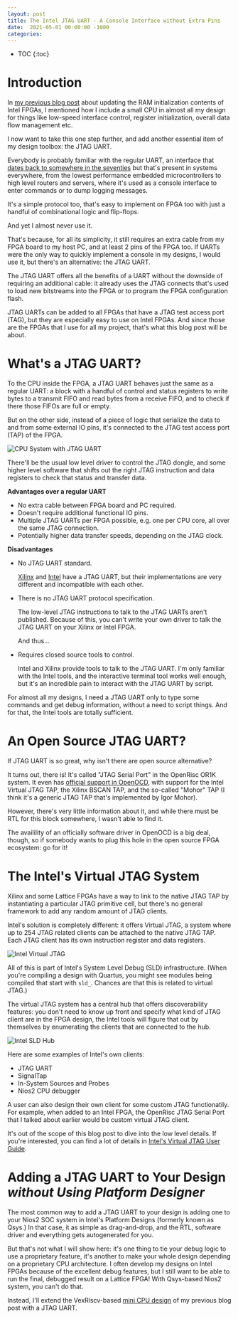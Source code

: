 ```yaml
---
layout: post
title: The Intel JTAG UART - A Console Interface without Extra Pins
date:  2021-05-01 00:00:00 -1000
categories:
---
```


* TOC
{:toc}

# Introduction

In [my previous blog post](/2021/04/25/Intel-FPGA-RAM-Bitstream-Patching.html) about updating the RAM 
initialization contents of Intel FPGAs, I mentioned how I include a small CPU in almost all my design
for things like low-speed interface control, register initialization, overall data flow management
etc.

I now want to take this one step further, and add another essential item of my design toolbox: the
JTAG UART.

Everybody is probably familiar with the regular UART, an interface that 
[dates back to somewhere in the seventies](https://en.wikipedia.org/wiki/Universal_asynchronous_receiver-transmitter#History)
but that's present in systems everywhere, from the lowest performance embedded microcontrollers to 
high level routers and servers, where it's used as a console interface to enter commands or to dump
logging messages.

It's a simple protocol too, that's easy to implement on FPGA too with just a handful of combinational logic
and flip-flops. 

And yet I almost never use it.

That's because, for all its simplicity, it still requires an extra cable from my FPGA board to my
host PC, and at least 2 pins of the FPGA too. If UARTs were the only way to quickly implement a
console in my designs, I would use it, but there's an alternative: the JTAG UART.

The JTAG UART offers all the benefits of a UART without the downside of requiring an additional
cable: it already uses the JTAG connects that's used to load new bitstreams into the FPGA or to
program the FPGA configuration flash.

JTAG UARTs can be added to all FPGAs that have a JTAG test access port (TAG), but they are
especially easy to use on Intel FPGAs. And since those are the FPGAs that I use for all my
project, that's what this blog post will be about.

# What's a JTAG UART?

To the CPU inside the FPGA, a JTAG UART behaves just the same as a regular UART: a block
with a handful of control and status registers to write bytes to a transmit FIFO and read bytes
from a receive FIFO, and to check if there those FIFOs are full or empty.

But on the other side, instead of a piece of logic that serialize the data to and from some
external IO pins, it's connected to the JTAG test access port (TAP) of the FPGA.

![CPU System with JTAG UART](/assets/jtag_uart/jtag_uart-cpu_system_with_jtag_uart.svg)

There'll be the usual low level driver to control the JTAG dongle, and some higher
level software that shifts out the right JTAG instruction and data registers to check
that status and transfer data.

**Advantages over a regular UART**

* No extra cable between FPGA board and PC required.
* Doesn't require additional functional IO pins.
* Multiple JTAG UARTs per FPGA possible, e.g. one per CPU core, all over the same JTAG connection.
* Potentially higher data transfer speeds, depending on the JTAG clock.

**Disadvantages**

* No JTAG UART standard.

    [Xilinx](https://www.xilinx.com/html_docs/xilinx2018_1/SDK_Doc/xsct/use_cases/xsdb_using_jtag_uart.html)
    and [Intel](https://www.intel.com/content/dam/www/programmable/us/en/pdfs/literature/ug/ug_embedded_ip.pdf#page=144)
    have a JTAG UART, but their implementations are very different and incompatible with each other.

* There is no JTAG UART protocol specification.

    The low-level JTAG instructions to talk to the JTAG UARTs aren't published. Because of this, you 
    can't write your own driver to talk the JTAG UART on your Xilinx or Intel FPGA. 

    And thus...

* Requires closed source tools to control.
    
    Intel and Xilinx provide tools to talk to the JTAG UART. I'm only familiar with the Intel tools, and
    the interactive terminal tool works well enough, but it's an incredible pain to interact with the
    JTAG UART by script.

For almost all my designs, I need a JTAG UART only to type some commands and get debug information, without
a need to script things. And for that, the Intel tools are totally sufficient.

# An Open Source JTAG UART?

If JTAG UART is so great, why isn't there are open source alternative?

It turns out, there is! It's called "JTAG Serial Port" in the OpenRisc OR1K system. 
It even has [official support in OpenOCD](https://github.com/ntfreak/openocd/blob/master/src/target/openrisc/jsp_server.c),
with support for the Intel Virtual JTAG TAP, the Xilinx BSCAN TAP, and the so-called "Mohor" TAP (I think it's 
a generic JTAG TAP that's implemented by Igor Mohor).

However, there's very little information about it, and while there must be RTL for this block
somewhere, I wasn't able to find it.

The availility of an officially software driver in OpenOCD is a big deal, though, so
if somebody wants to plug this hole in the open source FPGA ecosystem: go for it!

# The Intel's Virtual JTAG System 

Xilinx and some Lattice FPGAs have a way to link to the native JTAG TAP by instantiating
a particular JTAG primitive cell, but there's no general framework to add any random amount
of JTAG clients.

Intel's solution is completely different: it offers 
Virtual JTAG,
a system where up to 254 JTAG related clients can be attached to the native JTAG TAP. Each JTAG
client has its own instruction register and data registers.

![Intel Virtual JTAG](/assets/jtag_uart/intel_virtual_jtag.png)

All of this is part of Intel's System Level Debug (SLD) infrastructure. (When you're compiling
a design with Quartus, you might see modules being compiled that start with `sld_`. Chances
are that this is related to virtual JTAG.)

The virtual JTAG system has a central hub that offers discoverability features: you don't need 
to know up front and specify what kind of JTAG client are in the FPGA design, the Intel tools will 
figure that out by themselves by enumerating the clients that are connected to the hub.

![Intel SLD Hub](/assets/jtag_uart/intel_sld_hub.png)

Here are some examples of Intel's own clients:

* JTAG UART
* SignalTap
* In-System Sources and Probes
* Nios2 CPU debugger

A user can also design their own client for some custom JTAG functionatily. For example,
when added to an Intel FPGA, the OpenRisc JTAG Serial Port that I talked about earlier would
be custom virtual JTAG client.

It's out of the scope of this blog post to dive into the low level details. If you're interested,
you can find a lot of details in 
[Intel's Virtual JTAG User Guide](https://www.intel.com/content/dam/www/programmable/us/en/pdfs/literature/ug/ug_virtualjtag.pdf).

# Adding a JTAG UART to Your Design *without Using Platform Designer*

The most common way to add a JTAG UART to your design is adding one to your Nios2 SOC
system in Intel's Platform Designs (formerly known as Qsys.) In that case, it as simple as 
drag-and-drop, and the RTL, software driver and everything gets autogenerated for you.

But that's not what I will show here: it's one thing to tie your debug logic to use a proprietary 
feature, it's another to make your whole design depending on a proprietary CPU architecture.
I often develop my designs on Intel FPGAs because of the excellent debug features, but I still
want to be able to run the final, debugged result on a Lattice FPGA! With Qsys-based
Nios2 system, you can't do that.

Instead, I'll extend the VexRiscv-based [mini CPU design](http://localhost:4000/2021/04/25/Intel-FPGA-RAM-Bitstream-Patching.html#mini-cpu-a-concrete-design-example)
of my previous blog post with a JTAG UART.

